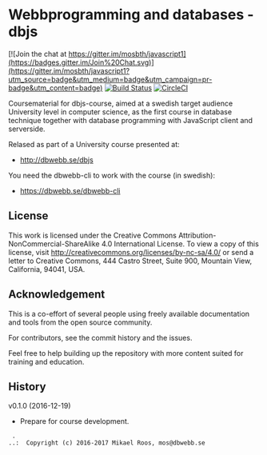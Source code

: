 Webbprogramming and databases - dbjs
===================

[![Join the chat at https://gitter.im/mosbth/javascript1](https://badges.gitter.im/Join%20Chat.svg)](https://gitter.im/mosbth/javascript1?utm_source=badge&utm_medium=badge&utm_campaign=pr-badge&utm_content=badge)
[![Build Status](https://travis-ci.org/dbwebb-se/javascript1.svg?branch=master)](https://travis-ci.org/dbwebb-se/javascript1)
[![CircleCI](https://circleci.com/gh/dbwebb-se/javascript1.svg?style=svg)](https://circleci.com/gh/dbwebb-se/javascript1)


Coursematerial for dbjs-course, aimed at a swedish target audience University level in computer science, as the first course in database technique together with database programming with JavaScript client and serverside. 

Relased as part of a University course presented at:

* http://dbwebb.se/dbjs

You need the dbwebb-cli to work with the course (in swedish):

* https://dbwebb.se/dbwebb-cli



License
-------------------

This work is licensed under the Creative Commons Attribution-NonCommercial-ShareAlike 4.0 International License. To view a copy of this license, visit http://creativecommons.org/licenses/by-nc-sa/4.0/ or send a letter to Creative Commons, 444 Castro Street, Suite 900, Mountain View, California, 94041, USA.



Acknowledgement
-------------------

This is a co-effort of several people using freely available documentation and tools from the open source community. 

For contributors, see the commit history and the issues.

Feel free to help building up the repository with more content suited for training and education.



History
-------------------

v0.1.0 (2016-12-19)

* Prepare for course development.



```                                                            
 .                                                             
..:  Copyright (c) 2016-2017 Mikael Roos, mos@dbwebb.se   
```                                                            
